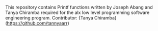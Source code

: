 This repository contains Printf functions written by Joseph Abang and Tanya Chiramba required for the alx low level programming software engineering program.
Contributor: {Tanya Chiramba} (https://github.com/tannyaarr)
